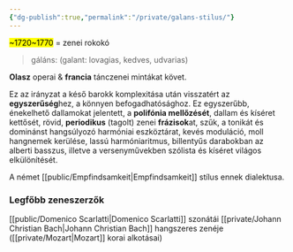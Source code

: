 ```yaml
---
{"dg-publish":true,"permalink":"/private/galans-stilus/"}
---
```


<mark>~1720~1770</mark>
= zenei rokokó

> gáláns: (galant: lovagias, kedves, udvarias)

**Olasz** operai & **francia** tánczenei mintákat követ.

Ez az irányzat a késő barokk komplexitása után visszatért az **egyszerűség**hez, a könnyen befogadhatósághoz. Ez egyszerűbb, énekelhető dallamokat jelentett, a **polifónia mellőzését**, dallam és kíséret kettősét, rövid, **periodikus** (tagolt) zenei **frázisok**at, szűk, a tonikát és dominánst hangsúlyozó harmóniai eszköztárat, kevés moduláció, moll hangnemek kerülése, lassú harmóniaritmus, billentyűs darabokban az alberti basszus, illetve a versenyművekben szólista és kíséret világos elkülönítését.

A német [[public/Empfindsamkeit\|Empfindsamkeit]] stílus ennek dialektusa.

### Legfőbb zeneszerzők
[[public/Domenico Scarlatti\|Domenico Scarlatti]] szonátái
[[private/Johann Christian Bach\|Johann Christian Bach]] hangszeres zenéje
([[private/Mozart\|Mozart]] korai alkotásai)
